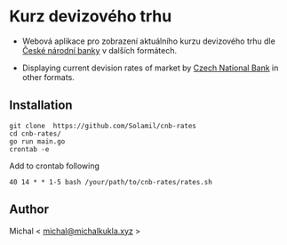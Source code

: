 # Kurz devizového trhu

- Webová aplikace pro zobrazení aktuálního kurzu devizového trhu dle [České národní banky](https://www.cnb.cz/cs/financni-trhy/devizovy-trh/kurzy-devizoveho-trhu/kurzy-devizoveho-trhu/denni_kurz.txt) v dalších formátech.

- Displaying current devision rates of market by [Czech National Bank](https://www.cnb.cz/cs/financni-trhy/devizovy-trh/kurzy-devizoveho-trhu/kurzy-devizoveho-trhu/denni_kurz.txt) in other formats.
## Installation

```
git clone  https://github.com/Solamil/cnb-rates
cd cnb-rates/
go run main.go
crontab -e
```
Add to crontab following

```
40 14 * * 1-5 bash /your/path/to/cnb-rates/rates.sh
```

## Author

Michal < michal@michalkukla.xyz >
